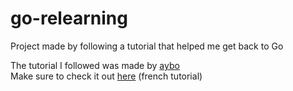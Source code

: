 # go-relearning
Project made by following a tutorial that helped me get back to Go

The tutorial I followed was made by [aybo](https://github.com/abyo)  
Make sure to check it out [here](https://www.youtube.com/watch?v=LyragMPx77c&list=PLuWyq_EO5_AKP_KCaIr53UfOqlPThTXat) (french tutorial)
